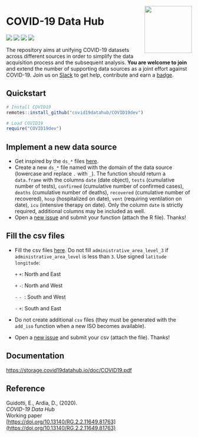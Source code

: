 <a href="https://covid19datahub.io"><img src="https://storage.covid19datahub.io/logo.svg" align="right" height="128"/></a>

# COVID-19 Data Hub

![](https://www.r-pkg.org/badges/version/COVID19) ![](https://www.r-pkg.org/badges/last-release/COVID19) ![](https://cranlogs.r-pkg.org/badges/grand-total/COVID19) [![](https://img.shields.io/badge/doi-10.13140/RG.2.2.11649.81763-orange.svg)](https://doi.org/10.13140/RG.2.2.11649.81763)

The repository aims at unifying COVID-19 datasets across different sources in order to simplify the data acquisition process and the subsequent analysis. __You are welcome to join__ and extend the number of supporting data sources as a joint effort against COVID-19. Join us on [Slack](https://join.slack.com/t/covid19datahub/shared_invite/zt-dld2grt2-vmso7HkI8yFabW5R_mAZJw) to get help, contribute and earn a [badge](https://eu.badgr.com/public/badges/MC89IAjTTLGs3geP3xHjRw). 

## Quickstart

```R
# Install COVID19
remotes::install_github("covid19datahub/COVID19dev")

# Load COVID19
require("COVID19dev")
```
## Implement a new data source

- Get inspired by the `ds_*` files [here](<https://github.com/covid19datahub/COVID19dev/tree/master/R>).
- Create a new `ds_*` file named with the domain of the data source (lowercase and replace `.` with `_`). The function should return a `data.frame` with the columns `date` (date object), `tests` (cumulative number of tests), `confirmed` (cumulative number of confirmed cases), `deaths` (cumulative number of deaths), `recovered` (cumulative number of recovered), `hosp` (hospitalized on date), `vent` (requiring ventilation on date), `icu` (intensive therapy on date). Only the column `date` is strictly required, additional columns may be included as well.
- Open a [new issue](<https://github.com/covid19datahub/COVID19dev/issues>) and submit your function (attach the R file). Thanks!

## Fill the csv files

- Fill the csv files [here](https://github.com/covid19datahub/COVID19dev/tree/master/inst/extdata/db). Do not fill `administrative_area_level_3` if `administrative_area_level` is less than `3`. Use signed `latitude` `longitude`:

  `+` `+`: North and East

  `+` `-`: North and West

  `-` `- `: South and West

  `-` `+`: South and East

- Do not create additional `csv` files (they must be generated with the `add_iso` function when a new ISO becomes available).

- Open a [new issue](<https://github.com/covid19datahub/COVID19dev/issues>) and submit your csv (attach the file). Thanks!

## Documentation

<https://storage.covid19datahub.io/doc/COVID19.pdf>

## Reference

Guidotti, E., Ardia, D., (2020).      
_COVID-19 Data Hub_       
Working paper   
[https://doi.org/10.13140/RG.2.2.11649.81763](https://doi.org/10.13140/RG.2.2.11649.81763)  